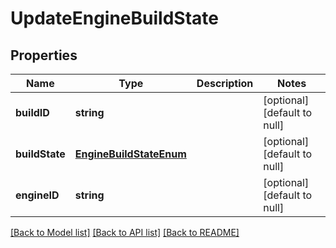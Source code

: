 # UpdateEngineBuildState

## Properties
Name | Type | Description | Notes
------------ | ------------- | ------------- | -------------
**buildID** | **string** |  | [optional] [default to null]
**buildState** | [**EngineBuildStateEnum**](EngineBuildStateEnum.md) |  | [optional] [default to null]
**engineID** | **string** |  | [optional] [default to null]

[[Back to Model list]](../README.md#documentation-for-models) [[Back to API list]](../README.md#documentation-for-api-endpoints) [[Back to README]](../README.md)



